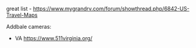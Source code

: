 great list - https://www.mygrandrv.com/forum/showthread.php/6842-US-Travel-Maps

Addbale cameras: 
- VA https://www.511virginia.org/